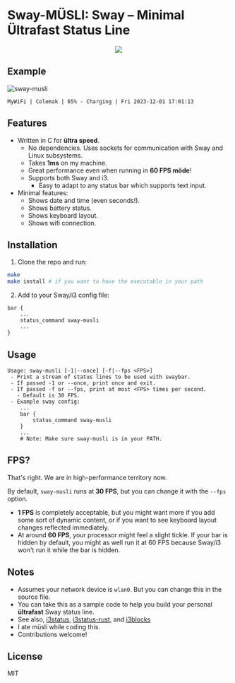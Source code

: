 # Sway-MÜSLI: Sway – Minimal Ültrafast Status Line
<p align="center">
  <img src="https://github.com/sebastiancarlos/sway-musli/assets/88276600/4098166f-af80-4a5c-bf0d-363bfede9760" />
</p>

## Example
![sway-musli](https://github.com/sebastiancarlos/sway-musli/assets/88276600/b1c82f5e-b2b7-4176-ae95-da5d6ed42d04)

`MyWiFi | Colemak | 65% - Charging | Fri 2023-12-01 17:01:13`

## Features
- Written in C for **ültra speed**.
  - No dependencies. Uses sockets for communication with Sway and Linux
    subsystems.
  - Takes **1ms** on my machine.
  - Great performance even when running in **60 FPS möde**!
  - Supports both Sway and i3.
    - Easy to adapt to any status bar which supports text input.
- Minimal features:
    - Shows date and time (even seconds!).
    - Shows battery status.
    - Shows keyboard layout. 
    - Shows wifi connection.

## Installation
1. Clone the repo and run:
```bash
make
make install # if you want to have the executable in your path
```

2. Add to your Sway/i3 config file:
```
bar {
    ...
    status_command sway-musli
    ...
}
```

## Usage
```
Usage: sway-musli [-1|--once] [-f|--fps <FPS>]
 - Print a stream of status lines to be used with swaybar.
 - If passed -1 or --once, print once and exit.
 - If passed -f or --fps, print at most <FPS> times per second.
   - Default is 30 FPS.
 - Example sway config:
    ...
    bar {
        status_command sway-musli
    }
    ...
    # Note: Make sure sway-musli is in your PATH.
```

## FPS?

That's right. We are in high-performance territory now.

By default, `sway-musli` runs at **30 FPS**, but you can change it with the 
`--fps` option.

- **1 FPS** is completely acceptable, but you might want more if you add some
sort of dynamic content, or if you want to see keyboard layout changes reflected
immediately.
- At around **60 FPS**, your processor might feel a slight tickle. If your bar
is hidden by default, you might as well run it at 60 FPS because Sway/i3 won't
run it while the bar is hidden.

## Notes
- Assumes your network device is `wlan0`. But you can change this in the source
  file.
- You can take this as a sample code to help you build your personal
  **ültrafast** Sway status line.
- See also, [i3status](https://manned.org/i3status.1),
  [i3status-rust](https://github.com/greshake/i3status-rust), and
  [i3blocks](https://github.com/vivien/i3blocks)
- I ate müsli while coding this.
- Contributions welcome!

## License
MIT
